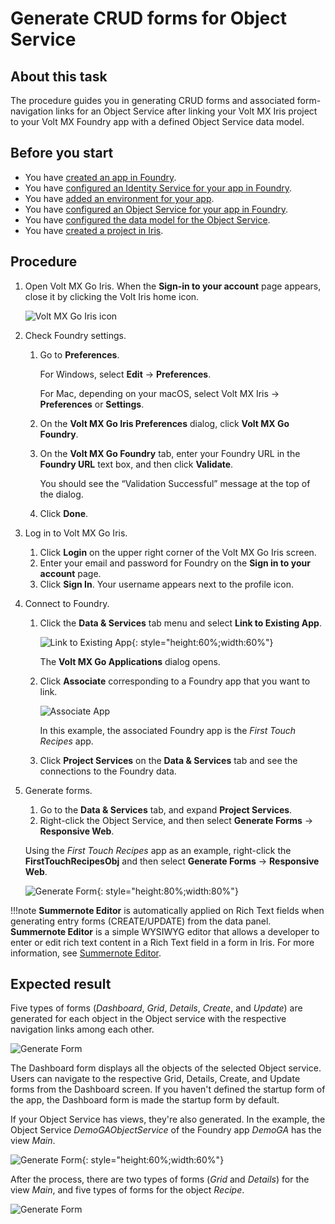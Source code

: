# Generate CRUD forms for Object Service

## About this task

The procedure guides you in generating CRUD forms and associated form-navigation links for an Object Service after linking your Volt MX Iris project to your Volt MX Foundry app with a defined Object Service data model. 

## Before you start

- You have [created an app in Foundry](https://opensource.hcltechsw.com/voltmxgo-documentation/tutorials/adaptertutorial.html#create-an-app-in-volt-mx-foundry).
- You have [configured an Identity Service for your app in Foundry](https://opensource.hcltechsw.com/voltmxgo-documentation/tutorials/adaptertutorial.html#configure-an-identity-service).
- You have [added an environment for your app](https://opensource.hcltechsw.com/voltmxgo-documentation/tutorials/adaptertutorial.html#add-an-environment).
- You have [configured an Object Service for your app in Foundry](https://opensource.hcltechsw.com/voltmxgo-documentation/tutorials/adaptertutorial.html#configure-an-object-service).
- You have [configured the data model for the Object Service](https://opensource.hcltechsw.com/voltmxgo-documentation/tutorials/adaptertutorial.html#configure-a-data-model).
- You have [created a project in Iris](https://opensource.hcltechsw.com/voltmxgo-documentation/tutorials/designimport.html#create-a-new-project).

## Procedure

1. Open Volt MX Go Iris. When the **Sign-in to your account** page appears, close it by clicking the Volt Iris home icon.

    ![Volt MX Go Iris icon](../assets/images/irisicon.png)

2. Check Foundry settings.
    1. Go to **Preferences**.
        
        For Windows, select **Edit** &rarr; **Preferences**. 
        
        For Mac, depending on your macOS, select Volt MX Iris &rarr; **Preferences** or **Settings**. 

    2. On the **Volt MX Go Iris Preferences** dialog, click **Volt MX Go Foundry**.
    3. On the **Volt MX Go Foundry** tab, enter your Foundry URL in the **Foundry URL** text box, and then click **Validate**.
        
        You should see the “Validation Successful” message at the top of the dialog.
    
    4. Click **Done**.

3. Log in to Volt MX Go Iris.
    1. Click **Login** on the upper right corner of the Volt MX Go Iris screen.
    2. Enter your email and password for Foundry on the **Sign in to your account** page.
    3. Click **Sign In**. Your username appears next to the profile icon.

4. Connect to Foundry.
    1. Click the **Data & Services** tab menu and select **Link to Existing App**. 

        ![Link to Existing App](../assets/images/linktoapp.png){: style="height:60%;width:60%"}
        
        The **Volt MX Go Applications** dialog opens.

    2. Click **Associate** corresponding to a Foundry app that you want to link.

        ![Associate App](../assets/images/associateapp.png)

        In this example, the associated Foundry app is the *First Touch Recipes* app.

    3. Click **Project Services** on the **Data & Services** tab and see the connections to the Foundry data.

6. Generate forms.
    1. Go to the **Data & Services** tab, and expand **Project Services**.  
    2. Right-click the Object Service, and then select **Generate Forms** &rarr; **Responsive Web**.

    Using the *First Touch Recipes* app as an example, right-click the **FirstTouchRecipesObj** and then select **Generate Forms** &rarr; **Responsive Web**. 

    ![Generate Form](../assets/images/genform.png){: style="height:80%;width:80%"}

!!!note
    **Summernote Editor** is automatically applied on Rich Text fields when generating entry forms (CREATE/UPDATE) from the data panel. **Summernote Editor** is a simple WYSIWYG editor that allows a developer to enter or edit rich text content in a Rich Text field in a form in Iris. For more information, see [Summernote Editor](../references/summernotewidget.md).

## Expected result

Five types of forms (*Dashboard*, *Grid*, *Details*, *Create*, and *Update*) are generated for each object in the Object service with the respective navigation links among each other.

![Generate Form](../assets/images/genform1.png)

The Dashboard form displays all the objects of the selected Object service. Users can navigate to the respective Grid, Details, Create, and Update forms from the Dashboard screen. If you haven't defined the startup form of the app, the Dashboard form is made the startup form by default.

If your Object Service has views, they're also generated. In the example, the Object Service *DemoGAObjectService* of the Foundry app *DemoGA* has the view *Main*.

![Generate Form](../assets/images/genform2.png){: style="height:60%;width:60%"}

After the process, there are two types of forms (*Grid* and *Details*) for the view *Main*, and five types of forms for the object *Recipe*.   

![Generate Form](../assets/images/genform3.png)
